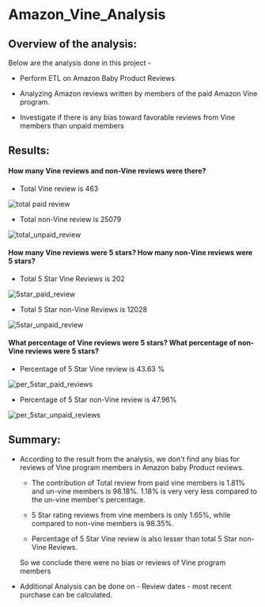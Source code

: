 # Amazon_Vine_Analysis

## Overview of the analysis:
Below are the analysis done in this project -

* Perform ETL on Amazon Baby Product Reviews

* Analyzing Amazon reviews written by members of the paid Amazon Vine program.

* Investigate if there is any bias toward favorable reviews from Vine members than unpaid members

## Results:

#### How many Vine reviews and non-Vine reviews were there?
* Total Vine review is 463

![total paid review](https://user-images.githubusercontent.com/92698873/154892394-24e0cffb-c935-49df-b335-076aedace7c6.png)

* Total non-Vine review is 25079

![total_unpaid_review](https://user-images.githubusercontent.com/92698873/154892407-6d19a84c-c256-4cc4-8887-eac097343cde.png)

#### How many Vine reviews were 5 stars? How many non-Vine reviews were 5 stars?

* Total 5 Star Vine Reviews is 202

![5star_paid_review](https://user-images.githubusercontent.com/92698873/154892574-22cae6ea-c260-4d73-85a5-686c48f49113.png)


* Total 5 Star non-Vine Reviews is 12028

![5star_unpaid_review](https://user-images.githubusercontent.com/92698873/154892377-6d6a3a72-6aea-4207-a29e-cbc6355d135d.png)

#### What percentage of Vine reviews were 5 stars? What percentage of non-Vine reviews were 5 stars?

* Percentage of 5 Star Vine review is 43.63 %

![per_5star_paid_reviews](https://user-images.githubusercontent.com/92698873/154892329-c5463939-5727-4e3b-8819-f8d843ccf2f2.png)

* Percentage of 5 Star non-Vine review is 47.96%

![per_5star_unpaid_reviews](https://user-images.githubusercontent.com/92698873/154892335-0397769e-ebd0-4c69-99ae-6f70b8b441ad.png)

## Summary: 

* According to the result from the analysis, we don't find any bias for reviews of Vine program members in Amazon baby Product reviews.

     * The contribution of Total review from paid vine members is 1.81% and un-vine members is 98.18%. 1.18% is very very less compared to the un-vine member's percentage.

     * 5 Star rating reviews from vine members is only 1.65%, while compared to non-vine members is 98.35%.

     * Percentage of 5 Star Vine review is also lesser than total 5 Star non-Vine Reviews.
    
    So we conclude there were no bias or reviews of Vine program members

* Additional Analysis can be done on  - Review dates - most recent purchase can be calculated.


